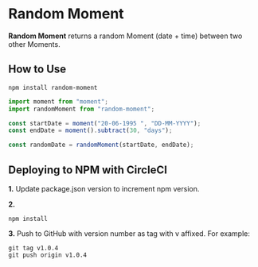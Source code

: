 # Random Moment

**Random Moment** returns a random Moment (date + time) between two other Moments.

## How to Use

```console
npm install random-moment
```

```jsx
import moment from "moment";
import randomMoment from "random-moment";

const startDate = moment("20-06-1995 ", "DD-MM-YYYY");
const endDate = moment().subtract(30, "days");

const randomDate = randomMoment(startDate, endDate);
```

## Deploying to NPM with CircleCI

**1.** Update package.json version to increment npm version.

**2.**

```console
npm install
```

**3.** Push to GitHub with version number as tag with v affixed. For example:

```console
git tag v1.0.4
git push origin v1.0.4
```
